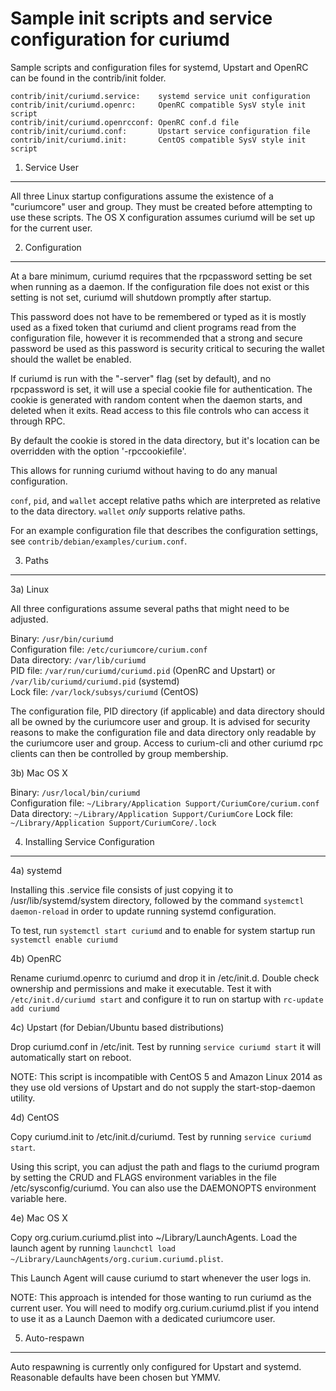 Sample init scripts and service configuration for curiumd
==========================================================

Sample scripts and configuration files for systemd, Upstart and OpenRC
can be found in the contrib/init folder.

    contrib/init/curiumd.service:    systemd service unit configuration
    contrib/init/curiumd.openrc:     OpenRC compatible SysV style init script
    contrib/init/curiumd.openrcconf: OpenRC conf.d file
    contrib/init/curiumd.conf:       Upstart service configuration file
    contrib/init/curiumd.init:       CentOS compatible SysV style init script

1. Service User
---------------------------------

All three Linux startup configurations assume the existence of a "curiumcore" user
and group.  They must be created before attempting to use these scripts.
The OS X configuration assumes curiumd will be set up for the current user.

2. Configuration
---------------------------------

At a bare minimum, curiumd requires that the rpcpassword setting be set
when running as a daemon.  If the configuration file does not exist or this
setting is not set, curiumd will shutdown promptly after startup.

This password does not have to be remembered or typed as it is mostly used
as a fixed token that curiumd and client programs read from the configuration
file, however it is recommended that a strong and secure password be used
as this password is security critical to securing the wallet should the
wallet be enabled.

If curiumd is run with the "-server" flag (set by default), and no rpcpassword is set,
it will use a special cookie file for authentication. The cookie is generated with random
content when the daemon starts, and deleted when it exits. Read access to this file
controls who can access it through RPC.

By default the cookie is stored in the data directory, but it's location can be overridden
with the option '-rpccookiefile'.

This allows for running curiumd without having to do any manual configuration.

`conf`, `pid`, and `wallet` accept relative paths which are interpreted as
relative to the data directory. `wallet` *only* supports relative paths.

For an example configuration file that describes the configuration settings,
see `contrib/debian/examples/curium.conf`.

3. Paths
---------------------------------

3a) Linux

All three configurations assume several paths that might need to be adjusted.

Binary:              `/usr/bin/curiumd`  
Configuration file:  `/etc/curiumcore/curium.conf`  
Data directory:      `/var/lib/curiumd`  
PID file:            `/var/run/curiumd/curiumd.pid` (OpenRC and Upstart) or `/var/lib/curiumd/curiumd.pid` (systemd)  
Lock file:           `/var/lock/subsys/curiumd` (CentOS)  

The configuration file, PID directory (if applicable) and data directory
should all be owned by the curiumcore user and group.  It is advised for security
reasons to make the configuration file and data directory only readable by the
curiumcore user and group.  Access to curium-cli and other curiumd rpc clients
can then be controlled by group membership.

3b) Mac OS X

Binary:              `/usr/local/bin/curiumd`  
Configuration file:  `~/Library/Application Support/CuriumCore/curium.conf`  
Data directory:      `~/Library/Application Support/CuriumCore`
Lock file:           `~/Library/Application Support/CuriumCore/.lock`

4. Installing Service Configuration
-----------------------------------

4a) systemd

Installing this .service file consists of just copying it to
/usr/lib/systemd/system directory, followed by the command
`systemctl daemon-reload` in order to update running systemd configuration.

To test, run `systemctl start curiumd` and to enable for system startup run
`systemctl enable curiumd`

4b) OpenRC

Rename curiumd.openrc to curiumd and drop it in /etc/init.d.  Double
check ownership and permissions and make it executable.  Test it with
`/etc/init.d/curiumd start` and configure it to run on startup with
`rc-update add curiumd`

4c) Upstart (for Debian/Ubuntu based distributions)

Drop curiumd.conf in /etc/init.  Test by running `service curiumd start`
it will automatically start on reboot.

NOTE: This script is incompatible with CentOS 5 and Amazon Linux 2014 as they
use old versions of Upstart and do not supply the start-stop-daemon utility.

4d) CentOS

Copy curiumd.init to /etc/init.d/curiumd. Test by running `service curiumd start`.

Using this script, you can adjust the path and flags to the curiumd program by
setting the CRUD and FLAGS environment variables in the file
/etc/sysconfig/curiumd. You can also use the DAEMONOPTS environment variable here.

4e) Mac OS X

Copy org.curium.curiumd.plist into ~/Library/LaunchAgents. Load the launch agent by
running `launchctl load ~/Library/LaunchAgents/org.curium.curiumd.plist`.

This Launch Agent will cause curiumd to start whenever the user logs in.

NOTE: This approach is intended for those wanting to run curiumd as the current user.
You will need to modify org.curium.curiumd.plist if you intend to use it as a
Launch Daemon with a dedicated curiumcore user.

5. Auto-respawn
-----------------------------------

Auto respawning is currently only configured for Upstart and systemd.
Reasonable defaults have been chosen but YMMV.
